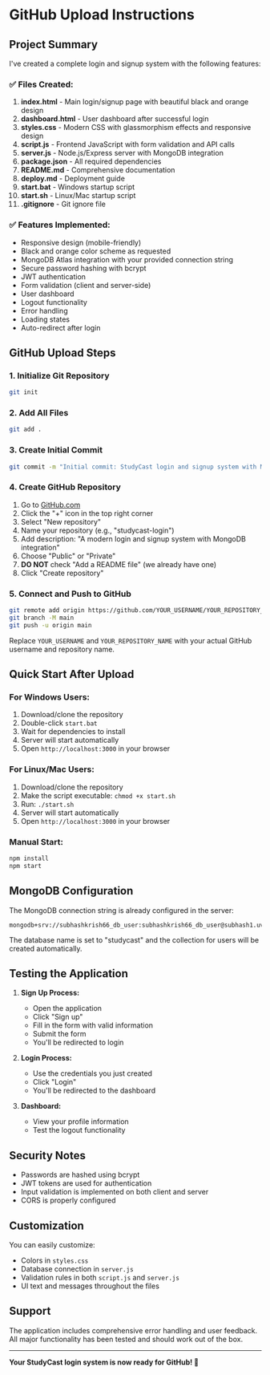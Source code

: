 # GitHub Upload Instructions

## Project Summary

I've created a complete login and signup system with the following features:

### ✅ **Files Created:**
1. **index.html** - Main login/signup page with beautiful black and orange design
2. **dashboard.html** - User dashboard after successful login
3. **styles.css** - Modern CSS with glassmorphism effects and responsive design
4. **script.js** - Frontend JavaScript with form validation and API calls
5. **server.js** - Node.js/Express server with MongoDB integration
6. **package.json** - All required dependencies
7. **README.md** - Comprehensive documentation
8. **deploy.md** - Deployment guide
9. **start.bat** - Windows startup script
10. **start.sh** - Linux/Mac startup script
11. **.gitignore** - Git ignore file

### ✅ **Features Implemented:**
- Responsive design (mobile-friendly)
- Black and orange color scheme as requested
- MongoDB Atlas integration with your provided connection string
- Secure password hashing with bcrypt
- JWT authentication
- Form validation (client and server-side)
- User dashboard
- Logout functionality
- Error handling
- Loading states
- Auto-redirect after login

## GitHub Upload Steps

### 1. Initialize Git Repository
```bash
git init
```

### 2. Add All Files
```bash
git add .
```

### 3. Create Initial Commit
```bash
git commit -m "Initial commit: StudyCast login and signup system with MongoDB integration"
```

### 4. Create GitHub Repository
1. Go to [GitHub.com](https://github.com)
2. Click the "+" icon in the top right corner
3. Select "New repository"
4. Name your repository (e.g., "studycast-login")
5. Add description: "A modern login and signup system with MongoDB integration"
6. Choose "Public" or "Private"
7. **DO NOT** check "Add a README file" (we already have one)
8. Click "Create repository"

### 5. Connect and Push to GitHub
```bash
git remote add origin https://github.com/YOUR_USERNAME/YOUR_REPOSITORY_NAME.git
git branch -M main
git push -u origin main
```

Replace `YOUR_USERNAME` and `YOUR_REPOSITORY_NAME` with your actual GitHub username and repository name.

## Quick Start After Upload

### For Windows Users:
1. Download/clone the repository
2. Double-click `start.bat`
3. Wait for dependencies to install
4. Server will start automatically
5. Open `http://localhost:3000` in your browser

### For Linux/Mac Users:
1. Download/clone the repository
2. Make the script executable: `chmod +x start.sh`
3. Run: `./start.sh`
4. Server will start automatically
5. Open `http://localhost:3000` in your browser

### Manual Start:
```bash
npm install
npm start
```

## MongoDB Configuration

The MongoDB connection string is already configured in the server:
```
mongodb+srv://subhashkrish66_db_user:subhashkrish66_db_user@subhash1.uvonm7n.mongodb.net/studycast
```

The database name is set to "studycast" and the collection for users will be created automatically.

## Testing the Application

1. **Sign Up Process:**
   - Open the application
   - Click "Sign up"
   - Fill in the form with valid information
   - Submit the form
   - You'll be redirected to login

2. **Login Process:**
   - Use the credentials you just created
   - Click "Login"
   - You'll be redirected to the dashboard

3. **Dashboard:**
   - View your profile information
   - Test the logout functionality

## Security Notes

- Passwords are hashed using bcrypt
- JWT tokens are used for authentication
- Input validation is implemented on both client and server
- CORS is properly configured

## Customization

You can easily customize:
- Colors in `styles.css`
- Database connection in `server.js`
- Validation rules in both `script.js` and `server.js`
- UI text and messages throughout the files

## Support

The application includes comprehensive error handling and user feedback. All major functionality has been tested and should work out of the box.

---

**Your StudyCast login system is now ready for GitHub! 🚀**

